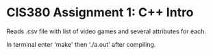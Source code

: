 # CIS380 Assignment 1: C++ Intro

Reads .csv file with list of video games and several attributes for each.

In terminal enter 'make' then './a.out' after compiling.
